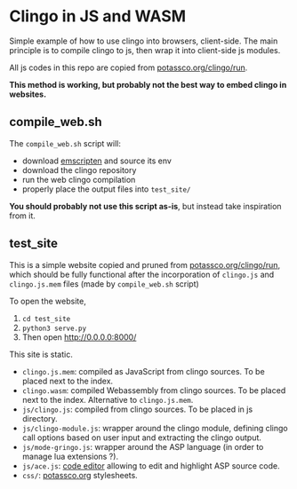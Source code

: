 # Clingo in JS and WASM

Simple example of how to use clingo into browsers, client-side.
The main principle is to compile clingo to js, then wrap it into client-side js modules.

All js codes in this repo are copied from [potassco.org/clingo/run](https://potassco.org/clingo/run).

__This method is working, but probably not the best way to embed clingo in websites.__


## compile_web.sh
The `compile_web.sh` script will:

- download [emscripten](http://kripken.github.io/emscripten-site/index.html) and source its env
- download the clingo repository
- run the web clingo compilation
- properly place the output files into `test_site/`

__You should probably not use this script as-is__, but instead take inspiration from it.


## test_site

This is a simple website copied and pruned from [potassco.org/clingo/run](https://potassco.org/clingo/run),
which should be fully functional after the incorporation of `clingo.js` and `clingo.js.mem` files
(made by `compile_web.sh` script)

To open the website, 

1. `cd test_site`
2. `python3 serve.py`
3. Then open http://0.0.0.0:8000/

This site is static.

- `clingo.js.mem`: compiled as JavaScript from clingo sources. To be placed next to the index.
- `clingo.wasm`: compiled Webassembly from clingo sources. To be placed next to the index. Alternative to `clingo.js.mem`.
- `js/clingo.js`: compiled from clingo sources. To be placed in js directory.
- `js/clingo-module.js`: wrapper around the clingo module, defining clingo call options based on user input and extracting the clingo output.
- `js/mode-gringo.js`: wrapper around the ASP language (in order to manage lua extensions ?).
- `js/ace.js`: [code editor](https://ace.c9.io/) allowing to edit and highlight ASP source code.
- `css/`: [potassco.org](https://potassco.org/clingo/run) stylesheets.
